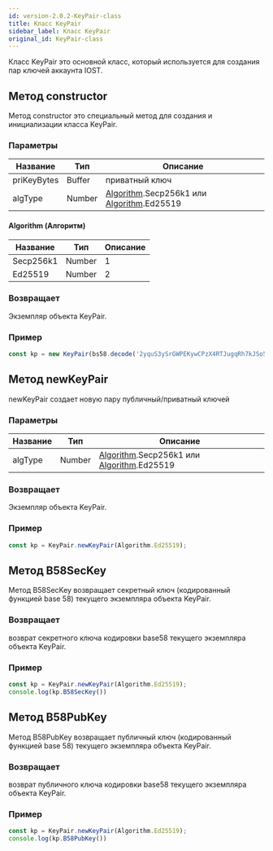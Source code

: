 ```yaml
---
id: version-2.0.2-KeyPair-class
title: Класс KeyPair
sidebar_label: Класс KeyPair
original_id: KeyPair-class
---
```


Класс KeyPair это основной класс, который используется для создания пар ключей аккаунта IOST.

## Метод constructor
Метод constructor это специальный метод для создания и инициализации класса KeyPair.

### Параметры
Название             |Тип       |Описание
----                |--         |--
priKeyBytes |Buffer         | приватный ключ
algType |Number         | [Algorithm](#algorithm).Secp256k1 или [Algorithm](#algorithm).Ed25519

#### Algorithm (Алгоритм)
Название             |Тип       |Описание
----                |--         |--
Secp256k1 |Number         | 1
Ed25519 |Number         | 2

### Возвращает
Экземпляр объекта KeyPair.

### Пример
```javascript
const kp = new KeyPair(bs58.decode('2yquS3ySrGWPEKywCPzX4RTJugqRh7kJSo5aehsLYPEWkUxBWA39oMrZ7ZxuM4fgyXYs2cPwh5n8aNNpH5x2VyK1'));
```

## Метод newKeyPair
newKeyPair создает новую пару публичный/приватный ключей

### Параметры
Название             |Тип       |Описание
----                |--         |--
algType |Number         | [Algorithm](#algorithm).Secp256k1 или [Algorithm](#algorithm).Ed25519

### Возвращает
Экземпляр объекта KeyPair.

### Пример
```javascript
const kp = KeyPair.newKeyPair(Algorithm.Ed25519);
```

## Метод B58SecKey
Метод B58SecKey возвращает секретный ключ (кодированный функцией base 58) текущего экземпляра объекта KeyPair.

### Возвращает
возврат секретного ключа кодировки base58 текущего экземпляра объекта KeyPair.

### Пример
```javascript
const kp = KeyPair.newKeyPair(Algorithm.Ed25519);
console.log(kp.B58SecKey())
```

## Метод B58PubKey

Метод B58PubKey возвращает публичный ключ (кодированный функцией base 58) текущего экземпляра объекта KeyPair.

### Возвращает
возврат публичного ключа кодировки base58 текущего экземпляра объекта KeyPair.

### Пример
```javascript
const kp = KeyPair.newKeyPair(Algorithm.Ed25519);
console.log(kp.B58PubKey())
```
